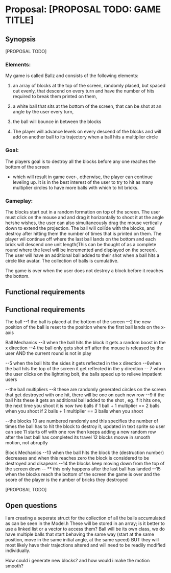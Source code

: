 # Proposal: [PROPOSAL TODO: GAME TITLE]

## Synopsis

[PROPOSAL TODO]
### Elements:

My game is called Ballz and consists of the following elements:

1. an array of blocks at the top of the screen, randomly placed, but spaced out evenly, that descend on every turn
 and have the number of hits required to break them printed on them,
2. a white ball that sits at the bottom of the screen, that can be shot at an angle by the user every turn,

3. the ball will bounce in between the blocks
4. The player will advance levels on every descend of the blocks and will add on another ball to its trajectory
 when a ball hits a multiplier circle

### Goal:

The players goal is to destroy all the blocks before any one reaches the bottom of the screen
- which will result in game over-, otherwise, the player can continue leveling up. It is in the best interest of the user 
to try to hit as many multiplier circles to have more balls with which to hit bricks.

### Gameplay:
The blocks start out in a random formation on top of the screen. The user must click on the mouse and and drag it
horizontally to shoot it at the angle he/she wishes, the user can also simultaneously drag the mouse vertically
down to extend the projection. The ball will collide with the blocks, and destroy
after hitting them the number of times that is printed on them. The player wil continue off where the last ball lands on the bottom
and each brick will descend one unit length(This can be thought of as a complete round where the level will be incremented and
displayed on the screen). The user will have an additional ball added to their shot when a ball hits a circle like avatar.
The collection of balls is cumulative.

The game is over when the user does not destroy a block before it reaches the bottom.

## Functional requirements

## Functional requirements

The ball
--1 the ball is placed at the bottom of the screen
--2 the new position of the ball is reset to the position where the first ball lands on the x-axis

Ball Mechanics
  --3 when the ball hits the block it gets a random boost in the x direction
  --4 the ball only gets shot off after the mouse is released by the user AND the current round is not in play
  
  --5 when the ball hits the sides it gets reflected in the x direction
  --6when the ball hits the top of the screen it get reflected in the y direction
  -- 7 when the user clicks on the lightning bolt, the balls speed up to relieve impatient users

--the ball multipliers
           --8 these are randomly generated circles on the screen that get destroyed with one hit, there will be one on each new row
           --9 if the ball hits these it gets an additional ball added to the shot ,
            eg. if it hits one, the next time you shoot it is now two balls
                if 1 ball + 1 multiplier == 2 balls when you shoot
                if 2 balls + 1 multiplier == 3 balls when you shoot


--the blocks
         10  are numbered randomly and this specifies the number of times the ball has to hit the block to destroy it, updated in text sprite so user can see
         11 starts off with one row then keeps adding a new random row after the last ball has completed its travel
         12 blocks moove in smooth motion, not abruptly 


 Block Mechanics
     --13 when the ball hits the block the (destruction number) decreases and when this reaches zero the
           block is considered to be destroyed and disapears
     --14 the blocks keep moving down from the top of the screen down
            -- ** this only happens after the last ball has landed
      --15 when the blocks reach the bottom of the screen the game is over and the score of the player is the number of bricks they destroyed
 

[PROPOSAL TODO]

## Open questions
I am creating a seperate struct for the collection of all the balls accumulated as can be
seen in the Model.h These will be stored in an array; is it better to use a linked list or a vector to access them?
Ball will be its own class, we do have multiple balls that start behaving the same way (start at the same position,
 move in the same initial angle, at the same speed) BUT they will most likely have their trajections altered and will need to be
 readily modified individually.

 How could i generate new blocks? and how would i make the motion smooth?



